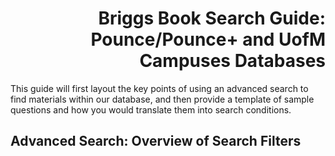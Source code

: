 # <div style="text-align: right"> Briggs Book Search Guide: Pounce/Pounce+ and UofM Campuses Databases </div>

This guide will first layout the key points of using an advanced search to find materials within our database, and then provide a template of sample
questions and how you would translate them into search conditions.  

## Advanced Search: Overview of Search Filters  

